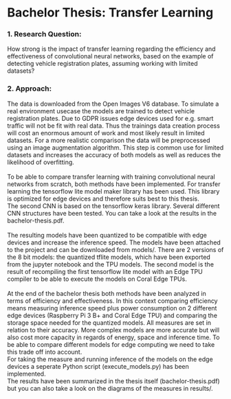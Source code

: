 # Bachelor Thesis: Transfer Learning

  ### 1. Research Question:
  How strong is the impact of transfer learning regarding the efficiency and effectiveness of convolutional neural networks, based on the example of detecting vehicle registration plates, assuming working with limited datasets?
  
  ### 2. Approach:
  The data is downloaded from the Open Images V6 database. To simulate a real environment usecase the models are trained to detect vehicle registration plates. Due to GDPR issues edge devices used for e.g. smart traffic will not be fit with real data. Thus the trainings data creation process will cost an enormous amount of work and most likely result in limited datasets. For a more realistic comparison the data will be preprocessed using an image augmentation algorithm. This step is common use for limited datasets and increases the accuracy of both models as well as reduces the likelihood of overfitting.\
  \
  To be able to compare transfer learning with training convolutional neural networks from scratch, both methods have been implemented. For transfer learning the tensorflow lite model maker library has been used. This library is optimized for edge devices and therefore suits best to this thesis.\
  The second CNN is based on the tensorflow keras library. Several different CNN structures have been tested. You can take a look at the results in the bachelor-thesis.pdf.\
  \
  The resulting models have been quantized to be compatible with edge devices and increase the inference speed. The models have been attached to the project and can be downloaded from models/. There are 2 versions of the 8 bit models: the quantized tflite models, which have been exported from the jupyter notebook and the TPU models. The second model is the result of recompiling the first tensorflow lite model with an Edge TPU compiler to be able to execute the models on Coral Edge TPUs.\
  \
  At the end of the bachelor thesis both methods have been analyzed in terms of efficiency and effectiveness. In this context comparing efficiency means measuring inference speed plus power consumption on 2 different edge devices (Raspberry Pi 3 B+ and Coral Edge TPU) and comparing the storage space needed for the quantized models. All measures are set in relation to their accuracy. More complex models are more accurate but will also cost more capacity in regards of energy, space and inference time. To be able to compare different models for edge computing we need to take this trade off into account.\
  For taking the measure and running inference of the models on the edge devices a seperate Python script (execute_models.py) has been implemented.\
  The results have been summarized in the thesis itself (bachelor-thesis.pdf) but you can also take a look on the diagrams of the measures in results/.
